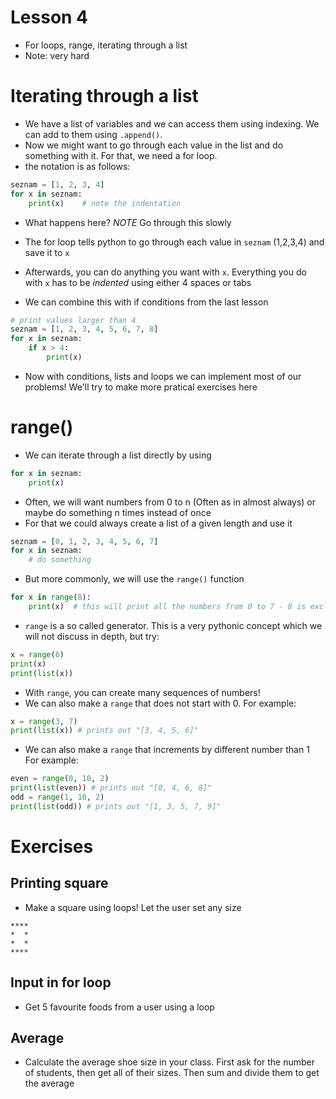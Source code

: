# Lesson 4
* For loops, range, iterating through a list
* Note: very hard

# Iterating through a list
* We have a list of variables and we can access them using indexing. We can add to them using `.append()`.
* Now we might want to go through each value in the list and do something with it. For that, we need a for loop.
* the notation is as follows:

```python
seznam = [1, 2, 3, 4]
for x in seznam:
    print(x)    # note the indentation
```

* What happens here? *NOTE* Go through this slowly
* The for loop tells python to go through each value in `seznam` (1,2,3,4) and save it to `x`
* Afterwards, you can do anything you want with `x`. Everything you do with `x` has to be *indented* using either 4 spaces or tabs

* We can combine this with if conditions from the last lesson

```python
# print values larger than 4
seznam = [1, 2, 3, 4, 5, 6, 7, 8]
for x in seznam:
    if x > 4:
        print(x)
```

* Now with conditions, lists and loops we can implement most of our problems! We'll try to make more pratical exercises here

# range()
* We can iterate through a list directly by using
```python
for x in seznam:
    print(x)
```
* Often, we will want numbers from 0 to n (Often as in almost always) or maybe do something n times instead of once
* For that we could always create a list of a given length and use it
```python
seznam = [0, 1, 2, 3, 4, 5, 6, 7]
for x in seznam:
    # do something
```
* But more commonly, we will use the `range()` function
```python
for x in range(8):
    print(x)  # this will print all the numbers from 0 to 7 - 8 is excluded
```

* `range` is a so called generator. This is a very pythonic concept which we will not discuss in depth, but try:
```python
x = range(6)
print(x)
print(list(x))
```

* With `range`, you can create many sequences of numbers!
* We can also make a `range` that does not start with 0. For example:
```python
x = range(3, 7)
print(list(x)) # prints out "[3, 4, 5, 6]"
```
* We can also make a `range` that increments by different number than 1 For example:
```python
even = range(0, 10, 2)
print(list(even)) # prints out "[0, 4, 6, 8]"
odd = range(1, 10, 2)
print(list(odd)) # prints out "[1, 3, 5, 7, 9]"
```

# Exercises
## Printing square
* Make a square using loops! Let the user set any size

```
****
*  *
*  *
****
```

## Input in for loop
* Get 5 favourite foods from a user using a loop

## Average
* Calculate the average shoe size in your class. First ask for the number of students, then get all of their sizes. Then sum and divide them to get the average
